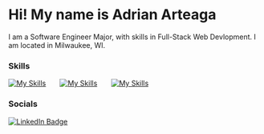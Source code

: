 Hi! My name is Adrian Arteaga
========================================================================================================================================
I am a Software Engineer Major, with skills in Full-Stack Web Devlopment. I am located in Milwaukee, WI.
<br/>

### Skills
[![My Skills](https://skillicons.dev/icons?i=java,c,cpp,cs,py,ruby)](https://skillicons.dev) &nbsp;&nbsp;&nbsp;&nbsp;&nbsp; [![My Skills](https://skillicons.dev/icons?i=html,css,js,ts,tailwind)](https://skillicons.dev) 
&nbsp;&nbsp;&nbsp;&nbsp;&nbsp; [![My Skills](https://skillicons.dev/icons?i=react,azure,dotnet)](https://skillicons.dev)
<br/>

### Socials

<div id="badges">
  <a href="https://www.linkedin.com/in/adrian-arteaga-69624323b/">
    <img src="https://img.shields.io/badge/LinkedIn-blue?style=for-the-badge&logo=linkedin&logoColor=white" alt="LinkedIn Badge"/>
  </a>
</div>
